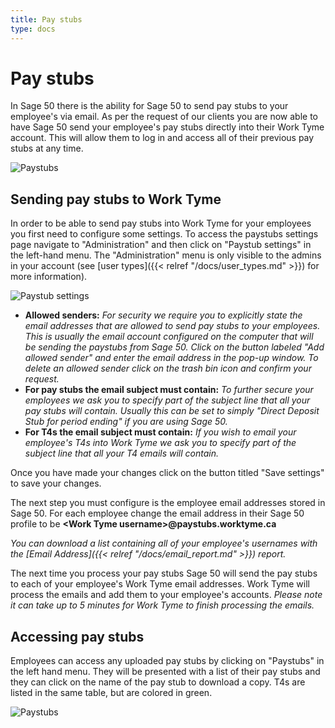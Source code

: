 ```yaml
---
title: Pay stubs
type: docs
---
```


# Pay stubs

In Sage 50 there is the ability for Sage 50 to send pay stubs to your employee's via email. As per the request of our clients you are now able to have Sage 50 send your employee's pay stubs directly into their Work Tyme account. This will allow them to log in and access all of their previous pay stubs at any time.

![Paystubs](/docs/img/paystubs.png)

## Sending pay stubs to Work Tyme

In order to be able to send pay stubs into Work Tyme for your employees you first need to configure some settings. To access the paystubs settings page navigate to "Administration" and then click on "Paystub settings" in the left-hand menu. The "Administration" menu is only visible to the admins in your account (see [user types]({{< relref "/docs/user_types.md" >}}) for more information).

![Paystub settings](/docs/img/paystub_settings.png)

* **Allowed senders:** _For security we require you to explicitly state the email addresses that are allowed to send pay stubs to your employees. This is usually the email account configured on the computer that will be sending the paystubs from Sage 50. Click on the button labeled "Add allowed sender" and enter the email address in the pop-up window. To delete an allowed sender click on the trash bin icon and confirm your request._
* **For pay stubs the email subject must contain:** _To further secure your employees we ask you to specify part of the subject line that all your pay stubs will contain. Usually this can be set to simply "Direct Deposit Stub for period ending" if you are using Sage 50._
* **For T4s the email subject must contain:** _If you wish to email your employee's T4s into Work Tyme we ask you to specify part of the subject line that all your T4 emails will contain._

Once you have made your changes click on the button titled "Save settings" to save your changes.

The next step you must configure is the employee email addresses stored in Sage 50. For each employee change the email address in their Sage 50 profile to be **\<Work Tyme username\>@paystubs.worktyme.ca**

_You can download a list containing all of your employee's usernames with the [Email Address]({{< relref "/docs/email_report.md" >}}) report._

The next time you process your pay stubs Sage 50 will send the pay stubs to each of your employee's Work Tyme email addresses. Work Tyme will process the emails and add them to your employee's accounts. _Please note it can take up to 5 minutes for Work Tyme to finish processing the emails._

## Accessing pay stubs

Employees can access any uploaded pay stubs by clicking on "Paystubs" in the left hand menu. They will be presented with a list of their pay stubs and they can click on the name of the pay stub to download a copy. T4s are listed in the same table, but are colored in green.

![Paystubs](/docs/img/paystubs.png)